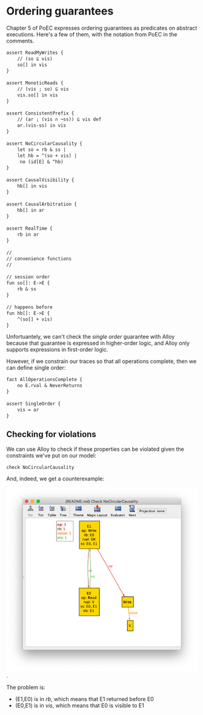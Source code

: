 # Ordering guarantees

Chapter 5 of PoEC expresses ordering guarantees as predicates on abstract executions. Here's a few of them,
with the notation from PoEC in the comments.

```alloy
assert ReadMyWrites {
    // (so ⊆ vis)
    so[] in vis
}

assert MonoticReads {
    // (vis ; so) ⊆ vis
    vis.so[] in vis
}

assert ConsistentPrefix {
    // (ar ; (vis ∩ ¬ss)) ⊆ vis def
    ar.(vis-ss) in vis
}

assert NoCircularCausality {
    let so = rb & ss | 
    let hb = ^(so + vis) |
     no (id[E] & ^hb)   
}

assert CausalVisibility {
    hb[] in vis
}

assert CausalArbitration {
    hb[] in ar
}

assert RealTime {
    rb in ar
}

//
// convenience functions
//

// session order
fun so[]: E->E {
    rb & ss
}

// happens before
fun hb[]: E->E {
    ^(so[] + vis)
}
```

Unfortuantely, we can't check the *single order* guarantee with Alloy because that guarantee is
expressed in higher-order logic, and Alloy only supports expressions in first-order logic.

However, if we constrain our traces so that all operations complete, then we can define single order:

```alloy
fact AllOperationsComplete {
    no E.rval & NeverReturns
}

assert SingleOrder {
    vis = ar
}
```

## Checking for violations

We can use Alloy to check if these properties can be violated given the constraints we've put on our model:

```alloy
check NoCircularCausality
```

And, indeed, we get a counterexample:

![circular causality](circular-causality.png).

The problem is:
* (E1,E0) is in *rb*, which means that E1 returned before E0
* (E0,E1) is in *vis*, which means that E0 is visible to E1
